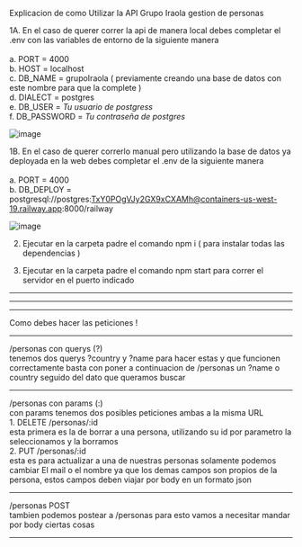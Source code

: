 Explicacion de como Utilizar la API Grupo Iraola gestion de personas <br />

1A.  En el caso de querer correr la api de manera local debes completar el .env con las variables de entorno de la siguiente manera <br /> <br />
    a. PORT = 4000 <br /> 
    b. HOST = localhost <br />
    c. DB_NAME = grupoIraola ( previamente creando una base de datos con este nombre para que la complete ) <br />
    d. DIALECT = postgres <br />
    e. DB_USER = *Tu usuario de postgress* <br />
    f. DB_PASSWORD = *Tu contraseña de postgres* <br />


![image](https://user-images.githubusercontent.com/90066344/210846396-b630a198-1d88-4280-8281-36e5755c93d1.png) <br /> 


1B. En el caso de querer correrlo manual pero utilizando la base de datos ya deployada en la web debes completar el .env de la siguiente manera <br /> <br />
    a. PORT = 4000 <br />
    b. DB_DEPLOY = postgresql://postgres:TxY0POgVJy2GX9xCXAMh@containers-us-west-19.railway.app:8000/railway <br />
    

![image](https://user-images.githubusercontent.com/90066344/210847535-f0ce069f-f713-4f17-9e82-9a18b9c7110b.png) <br />

2. Ejecutar en la carpeta padre el comando npm i ( para instalar todas las dependencias ) <br /> 

3. Ejecutar en la carpeta padre el comando npm start para correr el servidor en el puerto indicado

<hr />
<hr />
<hr />

Como debes hacer las peticiones ! <br /> 

<hr />

/personas con querys (?)<br /> 
tenemos dos querys ?country y ?name para hacer estas y que funcionen correctamente basta con poner a continuacion de /personas un ?name o country seguido del dato que queramos buscar

<hr />

/personas con params (:)<br /> 
con params tenemos dos posibles peticiones ambas a la misma URL<br /> 
    1. DELETE /personas/:id<br /> 
    esta primera es la de borrar a una persona, utilizando su id por parametro la seleccionamos y la borramos<br /> 
    2. PUT /personas/:id<br /> 
    esta es para actualizar a una de nuestras personas solamente podemos cambiar El mail o el nombre ya que los demas campos son propios de la persona, estos campos deben viajar por body en un formato json

<hr />

/personas POST <br /> 
tambien podemos postear a /personas para esto vamos a necesitar mandar por body ciertas cosas

<hr />